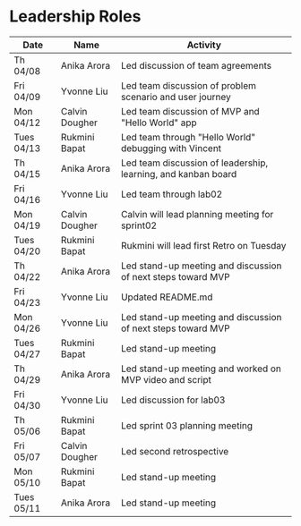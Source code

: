 # Leadership Roles 

| Date      | Name              | Activity                                                           |
|-----------|-------------------|--------------------------------------------------------            |
| Th 04/08  | Anika Arora       | Led discussion of team agreements                                  | 
| Fri 04/09 | Yvonne Liu        | Led team discussion of problem scenario and user journey           | 
| Mon 04/12 | Calvin Dougher    | Led team discussion of MVP and "Hello World" app                   | 
| Tues 04/13| Rukmini Bapat     | Led team through "Hello World" debugging with Vincent              | 
| Th 04/15  | Anika Arora       | Led team discussion of leadership, learning, and kanban board      | 
| Fri 04/16 | Yvonne Liu        | Led team through lab02                                             | 
| Mon 04/19 | Calvin Dougher    | Calvin will lead planning meeting for sprint02                     | 
| Tues 04/20| Rukmini Bapat     | Rukmini will lead first Retro on Tuesday                           | 
| Th 04/22  | Anika Arora       | Led stand-up meeting and discussion of next steps toward MVP       | 
| Fri 04/23 | Yvonne Liu        | Updated README.md                                                  | 
| Mon 04/26 | Yvonne Liu        | Led stand-up meeting and discussion of next steps toward MVP       | 
| Tues 04/27| Rukmini Bapat     | Led stand-up meeting                                               | 
| Th 04/29  | Anika Arora       | Led stand-up meeting and worked on MVP video and script            | 
| Fri 04/30 | Yvonne Liu        | Led discussion for lab03                                           | 
| Th 05/06  | Rukmini Bapat     | Led sprint 03 planning meeting                                     | 
| Fri 05/07 | Calvin Dougher    | Led second retrospective                                           | 
| Mon 05/10 | Rukmini Bapat     | Led stand-up meeting                                               | 
| Tues 05/11| Anika Arora       | Led stand-up meeting                                               | 
